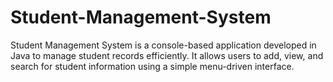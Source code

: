 # Student-Management-System
Student Management System is a console-based application developed in Java to manage student records efficiently. It allows users to add, view, and search for student information using a simple menu-driven interface.
